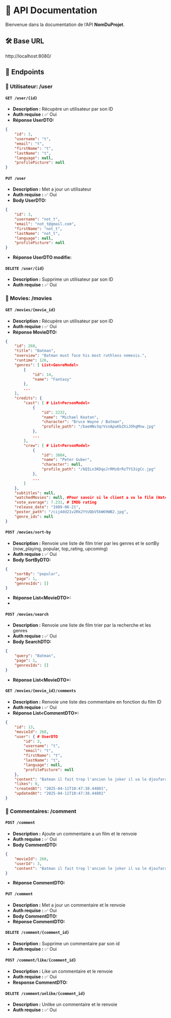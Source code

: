 # 📘 API Documentation

Bienvenue dans la documentation de l’API **NomDuProjet**.

## 🛠️ Base URL

http://localhost:8080/

## 📂 Endpoints

### 👤 Utilisateur: /user

#### `GET /user/{id}`

- **Description :** Récupère un utilisateur par son ID
- **Auth requise :** ✅ Oui
- **Réponse UserDTO:**
```json
{
    "id": 3,
    "username": "t",
    "email": "t",
    "firstName": "t",
    "lastName": "t",
    "language": null,
    "profilePicture": null
}
```
#### `PUT /user`
- **Description :** Met a jour un utilisateur
- **Auth requise :** ✅ Oui
- **Body UserDTO:**
```json
{
    "id": 3,
    "username": "not_t",
    "email": "not_t@gmail.com",
    "firstName": "not_t",
    "lastName": "not_t",
    "language": null,
    "profilePicture": null
}
```
- **Réponse UserDTO modifie:**
  
#### `DELETE /user/{id}`
- **Description :** Supprime un utilisateur par son ID
- **Auth requise :** ✅ Oui

### 👤 Movies: /movies

#### `GET /movies/{movie_id}`

- **Description :** Récupère un utilisateur par son ID
- **Auth requise :** ✅ Oui
- **Réponse MovieDTO:**
```json
{
    "id": 268,
    "title": "Batman",
    "overview": "Batman must face his most ruthless nemesis.",
    "runtime": 126,
    "genres": [ List<GenreModel>
        {
            "id": 14,
            "name": "Fantasy"
        },
        ...
    ],
    "credits": {
        "cast": [ # List<PersonModel>
            {
                "id": 2232,
                "name": "Michael Keaton",
                "character": "Bruce Wayne / Batman",
                "profile_path": "/baeHNv3qrVsnApuKbZXiJOhqMnw.jpg"
            },
            ...
        ],
        "crew": [ # List<PersonModel>
            {
                "id": 3804,
                "name": "Peter Guber",
                "character": null,
                "profile_path": "/6QILn3KDqoJrRMz8rRzTYS3igCc.jpg"
            },
            ...
        ]
    },
    "subtitles": null,
    "watchedMovies": null, #Pour savoir si le client a vu le film (WatchedMoviesDTO)
    "vote_average": 7.231, # IMDb rating
    "release_date": "1989-06-21",
    "poster_path": "/cij4dd21v2Rk2YtUQbV5kW69WB2.jpg",
    "genre_ids": null
}
```

#### `POST /movies/sort-by`

- **Description :** Renvoie une liste de film trier par les genres et le sortBy (now_playing, popular, top_rating, upcoming)
- **Auth requise :** ✅ Oui
- **Body SortByDTO:**
```json
{
    "sortBy": "popular",
    "page": 1,
    "genresIds": []
}
```
- **Réponse List\<MovieDTO\>:**
- 
#### `POST /movies/search`

- **Description :** Renvoie une liste de film trier par la recherche et les genres
- **Auth requise :** ✅ Oui
- **Body SearchDTO:**
```json
{
    "query": "Batman",
    "page": 1,
    "genresIds": []
}
```
- **Réponse List\<MovieDTO\>:**

#### `GET /movies/{movie_id}/comments`
- **Description :** Renvoie une liste des commentaire en fonction du film ID
- **Auth requise :** ✅ Oui
- **Réponse List\<CommentDTO\>:**
```json
{
    "id": 13,
    "movieId": 268,
    "user": { # UserDTO
        "id": 3,
        "username": "t",
        "email": "t",
        "firstName": "t",
        "lastName": "t",
        "language": null,
        "profilePicture": null
    },
    "content": "Batman il fait trop l'ancien le joker il va le djoufara",
    "likes": 0,
    "createdAt": "2025-04-11T10:47:38.44801",
    "updatedAt": "2025-04-11T10:47:38.44801"
}
```
### 👤 Commentaires: /comment
#### `POST /comment`
- **Description :** Ajoute un commentaire a un film et le renvoie
- **Auth requise :** ✅ Oui
- **Body CommentDTO:**
```json
{
    "movieId": 268,
    "userId": 3,
    "content": "Batman il fait trop l'ancien le joker il va le djoufara"
}
```
- **Réponse CommentDTO:**

#### `PUT /comment`

- **Description :** Met a jour un commentaire et le renvoie
- **Auth requise :** ✅ Oui
- **Body CommentDTO:**
- **Réponse CommentDTO:**

#### `DELETE /comment/{comment_id}`

- **Description :** Supprime un commentaire par son id
- **Auth requise :** ✅ Oui

#### `POST /comment/like/{comment_id}`
- **Description :** Like un commentaire et le renvoie
- **Auth requise :** ✅ Oui
- **Response CommentDTO:**

#### `DELETE /comment/unlike/{comment_id}`
- **Description :** Unlike un commentaire et le renvoie
- **Auth requise :** ✅ Oui